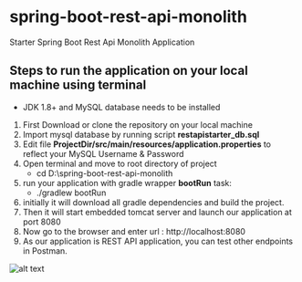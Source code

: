 # spring-boot-rest-api-monolith
Starter Spring Boot Rest Api Monolith Application


## Steps to run the application on your local machine using terminal
- JDK 1.8+ and MySQL database needs to be installed

1. First Download or clone the repository on your local machine
2. Import mysql database by running script **restapistarter_db.sql**
4. Edit file **ProjectDir/src/main/resources/application.properties** to reflect your MySQL Username & Password
3. Open terminal and move to root directory of project
    - cd D:\spring-boot-rest-api-monolith
4. run your application with gradle wrapper **bootRun** task:
    - ./gradlew bootRun
5. initially it will download all gradle dependencies and build the project.
6. Then it will start embedded tomcat server and launch our application at port 8080
7. Now go to the browser and enter url : http://localhost:8080
8. As our application is REST API application, you can test other endpoints in Postman.

![alt text](https://github.com/tmk-computers/spring-boot-rest-api-monolith/blob/master/OAuth-Token.PNG)
